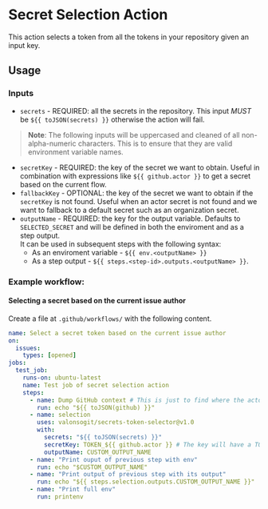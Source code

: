 # Secret Selection Action

This action selects a token from all the tokens in your repository given an input key.

## Usage

### Inputs

- `secrets` - REQUIRED: all the secrets in the repository. This input *MUST* be `${{ toJSON(secrets) }}` otherwise the action will fail.
> **Note**: The following inputs will be uppercased and cleaned of all non-alpha-numeric characters. This is to ensure that they are valid environment variable names.
- `secretKey` - REQUIRED: the key of the secret we want to obtain. Useful in combination with expressions like
`${{ github.actor }}` to get a secret based on the current flow.
- `fallbackKey` - OPTIONAL: the key of the secret we want to obtain if the `secretKey` is not found. Useful when an actor secret is not found and we want to fallback to a default secret such as an organization secret.
- `outputName` - REQUIRED: the key for the output variable. Defaults to `SELECTED_SECRET` and will be defined in both the enviroment and as a step output.<br/>
  It can be used in subsequent steps with the following syntax:
    - As an enviroment variable - `${{ env.<outputName> }}`
    - As a step output - `${{ steps.<step-id>.outputs.<outputName> }}`.

### Example workflow:

#### Selecting a secret based on the current issue author


Create a file at `.github/workflows/` with the following content.

```yml
name: Select a secret token based on the current issue author
on:
  issues:
    types: [opened]
jobs:
  test_job:
    runs-on: ubuntu-latest
    name: Test job of secret selection action
    steps:
      - name: Dump GitHub context # This is just to find where the actor is defined in the context
        run: echo "${{ toJSON(github) }}"
      - name: selection
        uses: valonsogit/secrets-token-selector@v1.0
        with:
          secrets: "${{ toJSON(secrets) }}"
          secretKey: TOKEN_${{ github.actor }} # The key will have a TOKEN_ prefix
          outputName: CUSTOM_OUTPUT_NAME
      - name: "Print ouput of previous step with env"
        run: echo "$CUSTOM_OUTPUT_NAME"
      - name: "Print output of previous step with its output"
        run: echo "${{ steps.selection.outputs.CUSTOM_OUTPUT_NAME }}"
      - name: "Print full env"
        run: printenv
```
